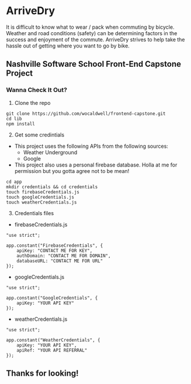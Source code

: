 # ArriveDry

It is difficult to know what to wear / pack when commuting by bicycle. Weather and road conditions (safety) can be determining factors in the success and enjoyment of the commute. ArriveDry strives to help take the hassle out of getting where you want to go by bike.

## Nashville Software School Front-End Capstone Project

### Wanna Check It Out?
1. Clone the repo
```
git clone https://github.com/wocaldwell/frontend-capstone.git
cd lib
npm install
```
2. Get some credintials
* This project uses the following APIs from the following sources:
    * Weather Underground
    * Google
* This project also uses a personal firebase database. Holla at me for permission but you gotta agree not to be mean!
```
cd app
mkdir credentials && cd credentials
touch firebaseCredentials.js
touch googleCredentials.js
touch weatherCredentials.js
```
3. Credentials files
* firebaseCredentials.js
```
"use strict";

app.constant("FirebaseCredentials", {
    apiKey: "CONTACT ME FOR KEY",
    authDomain: "CONTACT ME FOR DOMAIN",
    databaseURL: "CONTACT ME FOR URL"
});
```
* googleCredentials.js
```
"use strict";

app.constant("GoogleCredentials", {
    apiKey: "YOUR API KEY"
});
```
* weatherCredentials.js
```
"use strict";

app.constant("WeatherCredentials", {
    apiKey: "YOUR API KEY",
    apiRef: "YOUR API REFERRAL"
});
```

## Thanks for looking!




